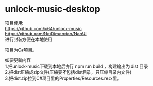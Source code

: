 # unlock-music-desktop
项目使用:  
https://github.com/ix64/unlock-music  
https://github.com/NetDimension/NanUI  
进行封装方便在本地使用  

项目为C#项目。  

如要更新内容  
1.把unlock-music下载到本地后执行 npm run build ，构建输出为 dist 目录    
2.把dist压缩成zip文件(压缩要不包括dist目录，只压缩目录内文件)    
3.把dist.zip拉到C#项目里的Properties/Resources.resx里。    
